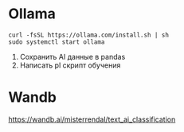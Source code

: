 # Ollama
```
curl -fsSL https://ollama.com/install.sh | sh
sudo systemctl start ollama
```

1. Сохранить AI данные в pandas
2. Написать pl скрипт обучения

# Wandb
https://wandb.ai/misterrendal/text_ai_classification